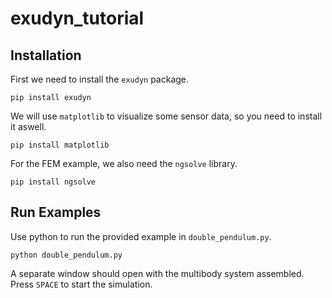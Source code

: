# exudyn_tutorial

## Installation
First we need to install the `exudyn` package.
```
pip install exudyn
```

We will use `matplotlib` to visualize some sensor data, so you need to install it aswell.
```
pip install matplotlib
```

For the FEM example, we also need the `ngsolve` library.
```
pip install ngsolve
```


## Run Examples
Use python to run the provided example in `double_pendulum.py`.
```
python double_pendulum.py
```
A separate window should open with the multibody system assembled. Press `SPACE` to start the simulation.